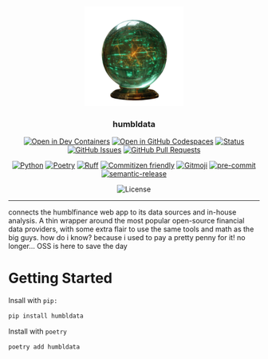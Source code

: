 <p align="center">
  <a href="" rel="noopener">
 <img width=200px height=200px src="https://raw.githubusercontent.com/humblFINANCE/humbldata/master/docs/assets/temp_humbldata_logo.png?token=GHSAT0AAAAAACN3Y3NIVUUVQ2TZJH52KAEOZPQQXEQ" alt="Project logo"></a>
</p>

<h3 align="center">humbldata</h3>

<div align="center">

  [![Open in Dev Containers](https://img.shields.io/static/v1?label=Dev%20Containers&message=Open&color=blue&logo=visualstudiocode)](https://vscode.dev/redirect?url=vscode://ms-vscode-remote.remote-containers/cloneInVolume?url=https://github.com/jjfantini/humbldata)
  [![Open in GitHub Codespaces](https://img.shields.io/static/v1?label=GitHub%20Codespaces&message=Open&color=blue&logo=github)](https://github.com/codespaces/new?hide_repo_select=true&ref=main&repo=450509735)
  [![Status](https://img.shields.io/badge/status-active-success.svg)]()
  [![GitHub Issues](https://img.shields.io/github/issues/jjfantini/humbldata.svg)](https://github.com/jjfantini/humbldata/issues)
  [![GitHub Pull Requests](https://img.shields.io/github/issues-pr/jjfantini/humbldata.svg)](https://github.com/jjfantini/humbldata/pulls)

  [![Python](https://img.shields.io/badge/Python-3.11.7-3776AB.svg?style=flat&logo=python&logoColor=white)](https://www.python.org)
  [![Poetry](https://img.shields.io/endpoint?url=https://python-poetry.org/badge/v0.json)](https://python-poetry.org/)
  [![Ruff](https://img.shields.io/endpoint?url=https://raw.githubusercontent.com/astral-sh/ruff/main/assets/badge/v2.json)](https://github.com/astral-sh/ruff)
  [![Commitizen friendly](https://img.shields.io/badge/commitizen-friendly-brighgreen.svg)](http://commitizen.github.io/cz-cli/)
  <a href="https://gitmoji.dev"><img src="https://img.shields.io/badge/gitmoji-%20😜%20😍-FFDD67.svg" alt="Gitmoji"></a>
  <a href="https://github.com/pre-commit/pre-commit"><img src="https://img.shields.io/badge/pre--commit-enabled-lightgreen?logo=pre-commit" alt="pre-commit"></a>
  <a href="https://github.com/semantic-release/semantic-release"><img src="https://img.shields.io/badge/%20%20%F0%9F%93%A6%F0%9F%9A%80-semantic--release-e10079.svg" alt="semantic-release"></a>


  ![License](https://img.shields.io/badge/License-CC%20BY--NC--SA%204.0-black)

</div>

---
connects the humblfinance web app to its data sources and in-house analysis. A thin wrapper around the most popular open-source financial data providers, with some extra flair to use the same tools and math as the big guys. how do i know? because i used to pay a pretty penny for it! no longer... OSS is here to save the day

# Getting Started

Insall with `pip:`
```bash
pip install humbldata
```
Install with `poetry`
```bash
poetry add humbldata
```


